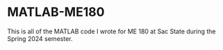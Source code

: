 # MATLAB-ME180
This is all of the MATLAB code I wrote for ME 180 at Sac State during the Spring 2024 semester.
